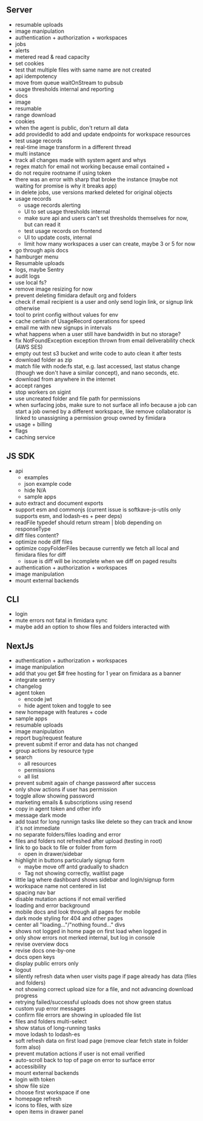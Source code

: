 ## Server

- resumable uploads
- image manipulation
- authentication + authorization + workspaces
- jobs
- alerts
- metered read & read capacity
- set cookies
- test that multiple files with same name are not created
- api idempotency
- move from queue waitOnStream to pubsub
- usage thresholds internal and reporting
- docs
- image
- resumable
- range download
- cookies
- when the agent is public, don't return all data
- add providedId to add and update endpoints for workspace resources
- test usage records
- real-time image transform in a different thread
- multi instance
- track all changes made with system agent and whys
- regex match for email not working because email contained +
- do not require rootname if using token
- there was an error with sharp that broke the instance (maybe not waiting for
  promise is why it breaks app)
- in delete jobs, use versions marked deleted for original objects
- usage records
  - usage records alerting
  - UI to set usage thresholds internal
  - make sure api and users can't set thresholds themselves for now, but can read it
  - test usage records on frontend
  - UI to update costs, internal
  - limit how many workspaces a user can create, maybe 3 or 5 for now
- go through apis docs
- hamburger menu
- Resumable uploads
- logs, maybe Sentry
- audit logs
- use local fs?
- remove image resizing for now
- prevent deleting fimidara default org and folders
- check if email recipient is a user and only send login link, or signup link otherwise
- tool to print config without values for env
- cache certain of UsageRecord operations for speed
- email me with new signups in intervals
- what happens when a user still have bandwidth in but no storage?
- fix NotFoundException exception thrown from email deliverability check (AWS SES)
- empty out test s3 bucket and write code to auto clean it after tests
- download folder as zip
- match file with node:fs stat, e.g. last accessed, last status change (though
  we don't have a similar concept), and nano seconds, etc.
- download from anywhere in the internet
- accept ranges
- stop workers on sigint
- use uncreated folder and file path for permissions
- when surfacing jobs, make sure to not surface all info because a job can start
  a job owned by a different workspace, like remove collaborator is linked to
  unassigning a permission group owned by fimidara
- usage + billing
- flags
- caching service

## JS SDK

- api
  - examples
  - json example code
  - hide N/A
  - sample apps
- auto extract and document exports
- support esm and commonjs (current issue is softkave-js-utils only supports esm, and lodash-es + peer deps)
- readFile typedef should return stream | blob depending on responseType
- diff files content?
- optimize node diff files
- optimize copyFolderFiles because currently we fetch all local and fimidara files for diff
  - issue is diff will be incomplete when we diff on paged results
- authentication + authorization + workspaces
- image manipulation
- mount external backends

## CLI

- login
- mute errors not fatal in fimidara sync
- maybe add an option to show files and folders interacted with

## NextJs

- authentication + authorization + workspaces
- image manipulation
- add that you get $# free hosting for 1 year on fimidara as a banner
- integrate sentry
- changelog
- agent token
  - encode jwt
  - hide agent token and toggle to see
- new homepage with features + code
- sample apps
- resumable uploads
- image manipulation
- report bug/request feature
- prevent submit if error and data has not changed
- group actions by resource type
- search
  - all resources
  - permissions
  - all list
- prevent submit again of change password after success
- only show actions if user has permission
- toggle allow showing password
- marketing emails & subscriptions using resend
- copy in agent token and other info
- message dark mode
- add toast for long runnign tasks like delete so they can track and know it's not immediate
- no separate folders/files loading and error
- files and folders not refreshed after upload (testing in root)
- link to go back to file or folder from form
  - open in drawer/sidebar
- highlight in buttons particularly signup form
  - maybe move off antd gradually to shadcn
  - Tag not showing correctly, waitlist page
- little lag where dashboard shows sidebar and login/signup form
- workspace name not centered in list
- spacing nav bar
- disable mutation actions if not email verified
- loading and error background
- mobile docs and look through all pages for mobile
- dark mode styling for 404 and other pages
- center all "loading..."/"nothing found..." divs
- shows not logged in home page on first load when logged in
- only show errors not merked internal, but log in console
- revise overview docs
- revise docs one-by-one
- docs open keys
- display public errors only
- logout
- silently refresh data when user visits page if page already has data (files and folders)
- not showing correct upload size for a file, and not advancing download progress
- retrying failed/successful uploads does not show green status
- custom yup error messages
- confirm file errors are showing in uploaded file list
- files and folders multi-select
- show status of long-running tasks
- move lodash to lodash-es
- soft refresh data on first load page (remove clear fetch state in folder form also)
- prevent mutation actions if user is not email verified
- auto-scroll back to top of page on error to surface error
- accessibility
- mount external backends
- login with token
- show file size
- choose first workspace if one
- homepage refresh
- icons to files, with size
- open items in drawer panel
